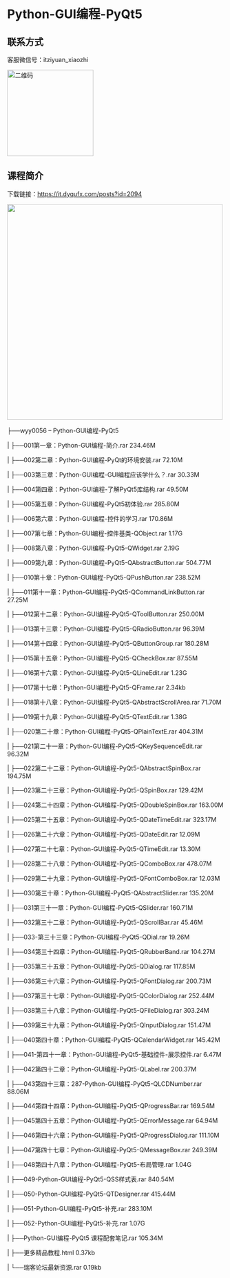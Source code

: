 # Python-GUI编程-PyQt5

## 联系方式

客服微信号：itziyuan_xiaozhi

<img src="https://ziyuanyun.oss-cn-guangzhou.aliyuncs.com/common/20240614073449/666b82192834a.jpg" width="200" height="200" alt="二维码">

## 课程简介

下载链接：https://it.dyqufx.com/posts?id=2094

<img src="https://ziyuanyun.oss-cn-guangzhou.aliyuncs.com/yun/20240515183647/6644903fa3fc7.jpg" width="500" alt="">

  ├──wyy0056 &#8211; Python-GUI编程-PyQt5

 | ├──001第一章：Python-GUI编程-简介.rar 234.46M

 | ├──002第二章：Python-GUI编程-PyQt的环境安装.rar 72.10M

 | ├──003第三章：Python-GUI编程-GUI编程应该学什么？.rar 30.33M

 | ├──004第四章：Python-GUI编程-了解PyQt5库结构.rar 49.50M

 | ├──005第五章：Python-GUI编程-PyQt5初体验.rar 285.80M

 | ├──006第六章：Python-GUI编程-控件的学习.rar 170.86M

 | ├──007第七章：Python-GUI编程-控件基类-QObject.rar 1.17G

 | ├──008第八章：Python-GUI编程-PyQt5-QWidget.rar 2.19G

 | ├──009第九章：Python-GUI编程-PyQt5-QAbstractButton.rar 504.77M

 | ├──010第十章：Python-GUI编程-PyQt5-QPushButton.rar 238.52M

 | ├──011第十一章：Python-GUI编程-PyQt5-QCommandLinkButton.rar 27.25M

 | ├──012第十二章：Python-GUI编程-PyQt5-QToolButton.rar 250.00M

 | ├──013第十三章：Python-GUI编程-PyQt5-QRadioButton.rar 96.39M

 | ├──014第十四章：Python-GUI编程-PyQt5-QButtonGroup.rar 180.28M

 | ├──015第十五章：Python-GUI编程-PyQt5-QCheckBox.rar 87.55M

 | ├──016第十六章：Python-GUI编程-PyQt5-QLineEdit.rar 1.23G

 | ├──017第十七章：Python-GUI编程-PyQt5-QFrame.rar 2.34kb

 | ├──018第十八章：Python-GUI编程-PyQt5-QAbstractScrollArea.rar 71.70M

 | ├──019第十九章：Python-GUI编程-PyQt5-QTextEdit.rar 1.38G

 | ├──020第二十章：Python-GUI编程-PyQt5-QPlainTextE.rar 404.31M

 | ├──021第二十一章：Python-GUI编程-PyQt5-QKeySequenceEdit.rar 96.32M

 | ├──022第二十二章：Python-GUI编程-PyQt5-QAbstractSpinBox.rar 194.75M

 | ├──023第二十三章：Python-GUI编程-PyQt5-QSpinBox.rar 129.42M

 | ├──024第二十四章：Python-GUI编程-PyQt5-QDoubleSpinBox.rar 163.00M

 | ├──025第二十五章：Python-GUI编程-PyQt5-QDateTimeEdit.rar 323.17M

 | ├──026第二十六章：Python-GUI编程-PyQt5-QDateEdit.rar 12.09M

 | ├──027第二十七章：Python-GUI编程-PyQt5-QTimeEdit.rar 13.30M

 | ├──028第二十八章：Python-GUI编程-PyQt5-QComboBox.rar 478.07M

 | ├──029第二十九章：Python-GUI编程-PyQt5-QFontComboBox.rar 12.03M

 | ├──030第三十章：Python-GUI编程-PyQt5-QAbstractSlider.rar 135.20M

 | ├──031第三十一章：Python-GUI编程-PyQt5-QSlider.rar 160.71M

 | ├──032第三十二章：Python-GUI编程-PyQt5-QScrollBar.rar 45.46M

 | ├──033-第三十三章：Python-GUI编程-PyQt5-QDial.rar 19.26M

 | ├──034第三十四章：Python-GUI编程-PyQt5-QRubberBand.rar 104.27M

 | ├──035第三十五章：Python-GUI编程-PyQt5-QDialog.rar 117.85M

 | ├──036第三十六章：Python-GUI编程-PyQt5-QFontDialog.rar 200.73M

 | ├──037第三十七章：Python-GUI编程-PyQt5-QColorDialog.rar 252.44M

 | ├──038第三十八章：Python-GUI编程-PyQt5-QFileDialog.rar 303.24M

 | ├──039第三十九章：Python-GUI编程-PyQt5-QInputDialog.rar 151.47M

 | ├──040第四十章：Python-GUI编程-PyQt5-QCalendarWidget.rar 145.42M

 | ├──041-第四十一章：Python-GUI编程-PyQt5-基础控件-展示控件.rar 6.47M

 | ├──042第四十二章：Python-GUI编程-PyQt5-QLabel.rar 200.37M

 | ├──043第四十三章：287-Python-GUI编程-PyQt5-QLCDNumber.rar 88.06M

 | ├──044第四十四章：Python-GUI编程-PyQt5-QProgressBar.rar 169.54M

 | ├──045第四十五章：Python-GUI编程-PyQt5-QErrorMessage.rar 64.94M

 | ├──046第四十六章：Python-GUI编程-PyQt5-QProgressDialog.rar 111.10M

 | ├──047第四十七章：Python-GUI编程-PyQt5-QMessageBox.rar 249.39M

 | ├──048第四十八章：Python-GUI编程-PyQt5-布局管理.rar 1.04G

 | ├──049-Python-GUI编程-PyQt5-QSS样式表.rar 840.54M

 | ├──050-Python-GUI编程-PyQt5-QTDesigner.rar 415.44M

 | ├──051-Python-GUI编程-PyQt5-补充.rar 283.10M

 | ├──052-Python-GUI编程-PyQt5-补充.rar 1.07G

 | ├──Python-GUI编程-PyQt5 课程配套笔记.rar 105.34M

 | ├──更多精品教程.html 0.37kb

 | └──瑞客论坛最新资源.rar 0.19kb

  
